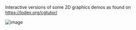 Interactive versions of some 2D graphics demos as found on https://lodev.org/cgtutor/


![image](https://github.com/domozzzz/2D-Old-School-Demo-App/assets/121702576/192bb4b3-d29b-46b5-89f3-a71830735b0a)
